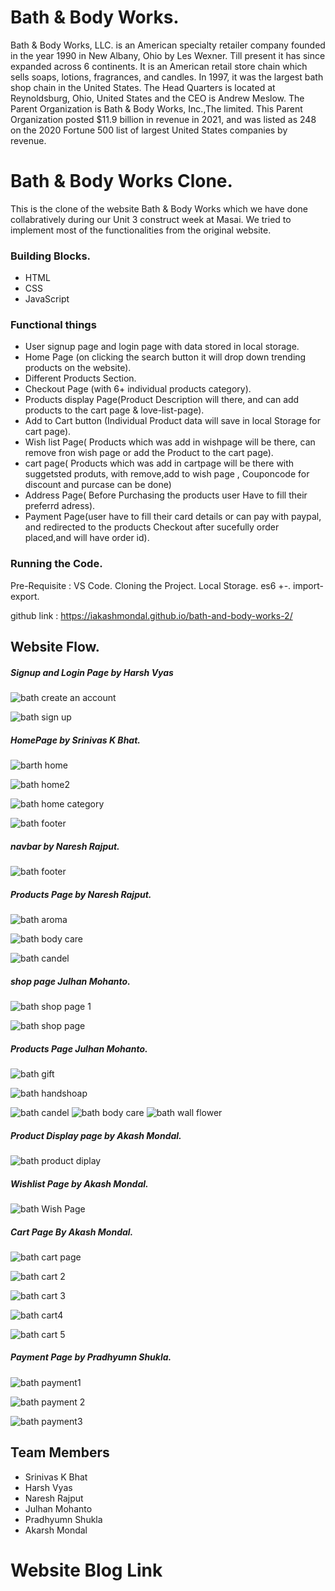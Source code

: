 # Bath & Body Works.

Bath & Body Works, LLC. is an American specialty retailer company founded in the year 1990 in New Albany, Ohio by Les Wexner. Till present it has since expanded across 6 continents. It  is an American retail store chain which sells soaps, lotions, fragrances, and candles. In 1997, it was the largest bath shop chain in the United States. The Head Quarters is located at Reynoldsburg, Ohio, United States and the CEO is  Andrew Meslow. The Parent Organization is Bath & Body Works, Inc.,The limited. This Parent Organization posted $11.9 billion in revenue in 2021, and was listed as 248 on the 2020 Fortune 500 list of largest United States companies by revenue.


# Bath & Body Works Clone.

This is the clone of the website Bath & Body Works which we have done collabratively during our Unit 3 construct week at Masai. We tried to implement most of the functionalities from the original website.

### Building Blocks.

- HTML
- CSS
- JavaScript

### Functional things

- User signup page and login page with data stored in local storage.
- Home Page (on clicking the search button it will drop down trending products on the website).
- Different Products Section.
- Checkout Page (with 6+ individual products category).
- Products display Page(Product Description will there, and can add products to the cart page & love-list-page).
- Add to Cart button (Individual Product data will save in local Storage for cart page).
- Wish list Page( Products which was add in wishpage will be there, can remove fron wish page or add the Product to the cart page).
- cart page( Products which was add in cartpage will be there with suggetsted produts, with remove,add to wish page , Couponcode for discount and purcase can be done)
- Address Page( Before Purchasing the products user Have to fill their preferrd adress).
- Payment Page(user have to fill their card details or can pay with paypal, and redirected to the products Checkout after sucefully order placed,and will have order id).


### Running the Code.

Pre-Requisite : VS Code.
Cloning the Project.
Local Storage.
es6 +-.
import-export.

 github link : https://iakashmondal.github.io/bath-and-body-works-2/
 
## Website Flow.

##### Signup and Login Page by Harsh Vyas

![bath create an account](https://user-images.githubusercontent.com/102036593/167426073-d7137ec4-f05a-41d1-a99f-42770ebcd711.jpg)

![bath sign up](https://user-images.githubusercontent.com/102036593/167426370-b2f9dd87-4aea-4cbb-9910-ecb2c46daf66.jpg)


##### HomePage by Srinivas K Bhat.

![barth home](https://user-images.githubusercontent.com/102036593/167426448-42b8091e-ef77-402c-9083-598ee8800fa6.jpg)

![bath home2](https://user-images.githubusercontent.com/102036593/167426474-f661ec2b-3caa-417e-b625-8d8fe33b37f3.jpg)

![bath home category](https://user-images.githubusercontent.com/102036593/167426548-154a9d5f-d9f8-45e6-b5f2-459a4e0a6ddc.jpg)

![bath footer](https://user-images.githubusercontent.com/102036593/167426568-1816d227-087d-4cd2-a9a5-16380afe5d2c.jpg)


##### navbar by Naresh Rajput.

![bath footer](https://user-images.githubusercontent.com/102036593/167463196-dd042a7a-f20f-451e-a122-29d273e81969.jpg)


##### Products Page by Naresh Rajput.

![bath aroma](https://user-images.githubusercontent.com/102036593/167463065-9948b4a8-8c4d-4a06-af15-79bb8342c4be.jpg)

![bath body care](https://user-images.githubusercontent.com/102036593/167463100-0b8833e2-5765-4943-a57f-3af7576d4c6b.jpg)

![bath candel](https://user-images.githubusercontent.com/102036593/167463112-30137fcd-8161-4b27-b929-b22a1a5647f4.jpg)


##### shop page Julhan Mohanto.

![bath shop page 1](https://user-images.githubusercontent.com/102036593/167463269-a276cda8-e905-4e94-b1ff-84a80691df89.jpg)

![bath shop page](https://user-images.githubusercontent.com/102036593/167463284-ad2e5387-58c7-43fb-a937-aa095040eb2e.jpg)


##### Products Page Julhan Mohanto.

![bath gift](https://user-images.githubusercontent.com/102036593/167463148-76f362f7-5558-4c62-85b6-e47ac3dc349f.jpg)

![bath handshoap](https://user-images.githubusercontent.com/102036593/167463173-f8adf786-48a7-4b71-8bed-09f499a8f9b5.jpg)

![bath candel](https://user-images.githubusercontent.com/102036593/167463424-079b9517-d43d-4112-b163-8f447ceb47e6.jpg)
![bath body care](https://user-images.githubusercontent.com/102036593/167463425-97d3d4c4-1782-48db-bc7b-cb94f8915df6.jpg)
![bath wall flower](https://user-images.githubusercontent.com/102036593/167463419-bda43fe5-9ff5-4857-bbc7-527a330e57fe.jpg)


##### Product Display page by Akash Mondal.

![bath product diplay](https://user-images.githubusercontent.com/102036593/167427341-7f71c3e2-0369-40ca-901e-e057c63f4d14.jpg)


##### Wishlist Page by Akash Mondal.

![bath Wish Page](https://user-images.githubusercontent.com/102036593/167432062-ad3c2b7e-815e-415d-8430-debdcbddf499.jpg)


##### Cart Page By Akash Mondal.

![bath cart page](https://user-images.githubusercontent.com/102036593/167427688-e4fa5d5e-1c90-4521-b648-5ed8ef080f8c.jpg)

![bath cart 2](https://user-images.githubusercontent.com/102036593/167427546-6d56f995-9b7e-472f-8a33-2fd1ab338944.jpg)

![bath cart 3](https://user-images.githubusercontent.com/102036593/167427607-ff6262b2-9f88-4223-91f2-597d3af23349.jpg)

![bath cart4](https://user-images.githubusercontent.com/102036593/167427625-01208171-0a8a-4ba3-bf9a-dce7246aa07d.jpg)

![bath cart 5](https://user-images.githubusercontent.com/102036593/167427641-c42b2987-000e-43de-8c04-d03579a70434.jpg)


##### Payment Page by Pradhyumn Shukla.

![bath payment1](https://user-images.githubusercontent.com/102036593/167431292-f2f9b40a-3462-4223-bccc-66feac2dfb87.jpg)

![bath payment 2](https://user-images.githubusercontent.com/102036593/167431323-3d645597-175e-4aab-9ec7-0b95df27af3d.jpg)

![bath payment3](https://user-images.githubusercontent.com/102036593/167431350-27e4d9a3-7ae0-4636-ac09-b2fbccc0a48c.jpg)



## Team Members 

 - Srinivas K Bhat
 - Harsh Vyas
 - Naresh Rajput
 - Julhan Mohanto
 - Pradhyumn Shukla
 - Akarsh Mondal


# Website Blog Link 







